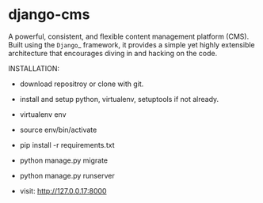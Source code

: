 # django-cms
A powerful, consistent, and flexible content management platform (CMS). Built using the `Django`_ framework, it provides a simple yet highly extensible architecture that encourages diving in and hacking on the code.

INSTALLATION:
- download repositroy or clone with git.
- install and setup python, virtualenv, setuptools if not already.


- virtualenv env
- source env/bin/activate
- pip install -r requirements.txt
- python manage.py migrate
- python manage.py runserver
-   visit: http://127.0.0.17:8000
